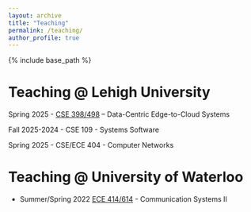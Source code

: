 ```yaml
---
layout: archive
title: "Teaching"
permalink: /teaching/
author_profile: true
---
```

{% include base_path %}

Teaching @ Lehigh University
========
Spring 2025 - [CSE 398/498](/teaching/cse398Spring26) – Data-Centric Edge-to-Cloud Systems 

Fall 2025-2024 - CSE 109 - Systems Software

Spring 2025 - CSE/ECE 404 - Computer Networks

Teaching @ University of Waterloo
========
* Summer/Spring 2022 [ECE 414/614](https://uwflow.com/course/ece414) - Communication Systems II
